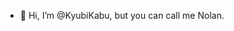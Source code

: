 - 👋 Hi, I’m @KyubiKabu, but you can call me Nolan.

<!---
KyubiKabu/KyubiKabu is a ✨ special ✨ repository because its `README.md` (this file) appears on your GitHub profile.
You can click the Preview link to take a look at your changes.
--->
